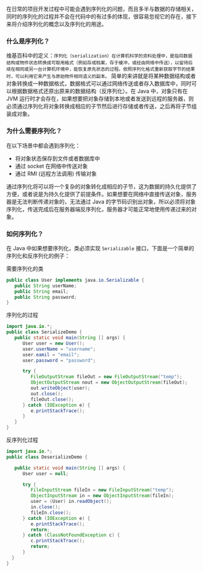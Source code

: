 在日常的项目开发过程中可能会遇到序列化的问题，而且多半与数据的存储相关，同时的序列化的过程并不会在代码中的有过多的体现，很容易忽视它的存在，接下来将介绍序列化的概念以及序列化的用途。

### 什么是序列化？
维基百科中的定义：`序列化（serialization）在计算机科学的资料处理中，是指将数据结构或物件状态转换成可取用格式（例如存成档案，存于缓冲，或经由网络中传送），以留待后续在相同或另一台计算机环境中，能恢复原先状态的过程。依照序列化格式重新获取字节的结果时，可以利用它来产生与原始物件相同语义的副本。` 简单的来讲就是将某种数据结构或者对象转换成一种数据格式，数据格式可以通过网络传送或者存入数据库中，同时可以根据数据格式还原出原来的数据结构（反序列化）。在 Java 中，对象只有在 JVM 运行时才会存在，如果想要把对象存储到本地或者发送到远程的服务器，则必须通过序列化将对象转换成相应的子节然后进行存储或者传送，之后再将子节组装成对象。


### 为什么需要序列化？
在以下场景中都会遇到序列化：
  - 将对象状态保存到文件或者数据库中
  - 通过 socket 在网络中传送对象
  - 通过 RMI (远程方法调用) 传输对象

通过序列化将可以将一个复杂的对象转化成相应的子节，这为数据的持久化提供了方便，或者说是为持久化提供了前提条件。如果想要在网络中直接传送对象，服务器是无法判断传递对象的，无法通过 Java 的字节码识别出对象，所以必须将对象序列化，传送完成后在服务器端反序列化，服务器才可能正常地使用传递过来的对象。

### 如何序列化？
在 Java 中如果想要序列化，类必须实现 `Serializable` 接口，下面是一个简单的序列化和反序列化的例子：

需要序列化的类
``` java
public class User implements java.io.Serializable {
   public String userName;
   public String email;
   public String password;
}
```

序列化的过程
``` java
import java.io.*;
public class SerializeDemo {
   public static void main(String [] args) {
      User user = new User();
      user.userName = "username";
      user.eamil = "email";
      user.password = "password";

      try {
         FileOutputStream fileOut = new FileOutputStream("temp");
         ObjectOutputStream nout = new ObjectOutputStream(fileOut);
         out.writeObject(user);
         out.close();
         fileOut.close();
      } catch (IOException e) {
         e.printStackTrace();
      }
   }
}
```

反序列化过程
``` java
import java.io.*;
public class DeserializeDemo {

   public static void main(String [] args) {
      User user = null;

      try {
         FileInputStream fileIn = new FileInputStream("temp");
         ObjectInputStream in = new ObjectInputStream(fileIn);
         user = (User) in.readObject();
         in.close();
         fileIn.close();
      } catch (IOException e) {
         e.printStackTrace();
         return;
      } catch (ClassNotFoundException c) {
         c.printStackTrace();
         return;
      }
  }
}
```